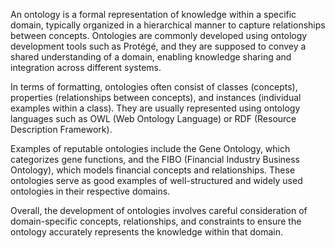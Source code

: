 An ontology is a formal representation of knowledge within a specific domain, typically organized in a hierarchical manner to capture relationships between concepts. Ontologies are commonly developed using ontology development tools such as Protégé, and they are supposed to convey a shared understanding of a domain, enabling knowledge sharing and integration across different systems. 

In terms of formatting, ontologies often consist of classes (concepts), properties (relationships between concepts), and instances (individual examples within a class). They are usually represented using ontology languages such as OWL (Web Ontology Language) or RDF (Resource Description Framework).

Examples of reputable ontologies include the Gene Ontology, which categorizes gene functions, and the FIBO (Financial Industry Business Ontology), which models financial concepts and relationships. These ontologies serve as good examples of well-structured and widely used ontologies in their respective domains. 

Overall, the development of ontologies involves careful consideration of domain-specific concepts, relationships, and constraints to ensure the ontology accurately represents the knowledge within that domain.